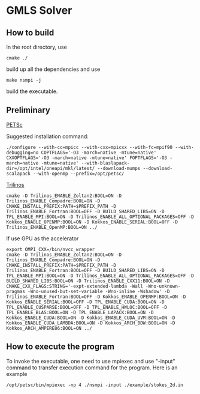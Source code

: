 # GMLS Solver

## How to build

In the root directory, use

```[cmake]
cmake ./
```

build up all the dependencies and use

```[make]
make nsmpi -j
```

build the executable.

## Preliminary

[PETSc](https://www.mcs.anl.gov/petsc/)

Suggested installation command:

```[bash]
./configure --with-cc=mpicc --with-cxx=mpicxx --with-fc=mpif90 --with-debugging=no COPTFLAGS='-O3 -march=native -mtune=native' CXXOPTFLAGS='-O3 -march=native -mtune=native' FOPTFLAGS='-O3 -march=native -mtune=native' --with-blaslapack-dir=/opt/intel/oneapi/mkl/latest/ --download-mumps --download-scalapack --with-openmp --prefix=/opt/petsc/
```

[Trilinos](https://github.com/trilinos/Trilinos)



```[cmake]
cmake -D Trilinos_ENABLE_Zoltan2:BOOL=ON -D Trilinos_ENABLE_Compadre:BOOL=ON -D CMAKE_INSTALL_PREFIX:PATH=$PREFIX_PATH -D Trilinos_ENABLE_Fortran:BOOL=OFF -D BUILD_SHARED_LIBS=ON -D TPL_ENABLE_MPI:BOOL=ON -D Trilinos_ENABLE_ALL_OPTIONAL_PACKAGES=OFF -D Kokkos_ENABLE_OPENMP:BOOL=ON -D Kokkos_ENABLE_SERIAL:BOOL=OFF -D Trilinos_ENABLE_OpenMP:BOOL=ON ../
```

If use GPU as the accelerator

```[cmake]
export OMPI_CXX=/bin/nvcc_wrapper
cmake -D Trilinos_ENABLE_Zoltan2:BOOL=ON -D Trilinos_ENABLE_Compadre:BOOL=ON -D CMAKE_INSTALL_PREFIX:PATH=$PREFIX_PATH -D Trilinos_ENABLE_Fortran:BOOL=OFF -D BUILD_SHARED_LIBS=ON -D TPL_ENABLE_MPI:BOOL=ON -D Trilinos_ENABLE_ALL_OPTIONAL_PACKAGES=OFF -D BUILD_SHARED_LIBS:BOOL=ON -D Trilinos_ENABLE_CXX11:BOOL=ON -D CMAKE_CXX_FLAGS:STRING='-expt-extended-lambda -Wall -Wno-unknown-pragmas -Wno-unused-but-set-variable -Wno-inline -Wshadow' -D Trilinos_ENABLE_Fortran:BOOL=OFF -D Kokkos_ENABLE_OPENMP:BOOL=ON -D Kokkos_ENABLE_SERIAL:BOOL=OFF -D TPL_ENABLE_CUDA:BOOL=ON -D TPL_ENABLE_CUSPARSE:BOOL=OFF -D TPL_ENABLE_HWLOC:BOOL=OFF -D TPL_ENABLE_BLAS:BOOL=ON -D TPL_ENABLE_LAPACK:BOOL=ON -D Kokkos_ENABLE_CUDA:BOOL=ON -D Kokkos_ENABLE_CUDA_UVM:BOOL=ON -D Kokkos_ENABLE_CUDA_LAMBDA:BOOL=ON -D Kokkos_ARCH_BDW:BOOL=ON -D Kokkos_ARCH_AMPERE86:BOOL=ON ../
```

## How to execute the program

To invoke the executable, one need to use mpiexec and use "-input" command to transfer execution command for the program. Here is an example

```[bash]
/opt/petsc/bin/mpiexec -np 4 ./nsmpi -input ./example/stokes_2d.in
```
